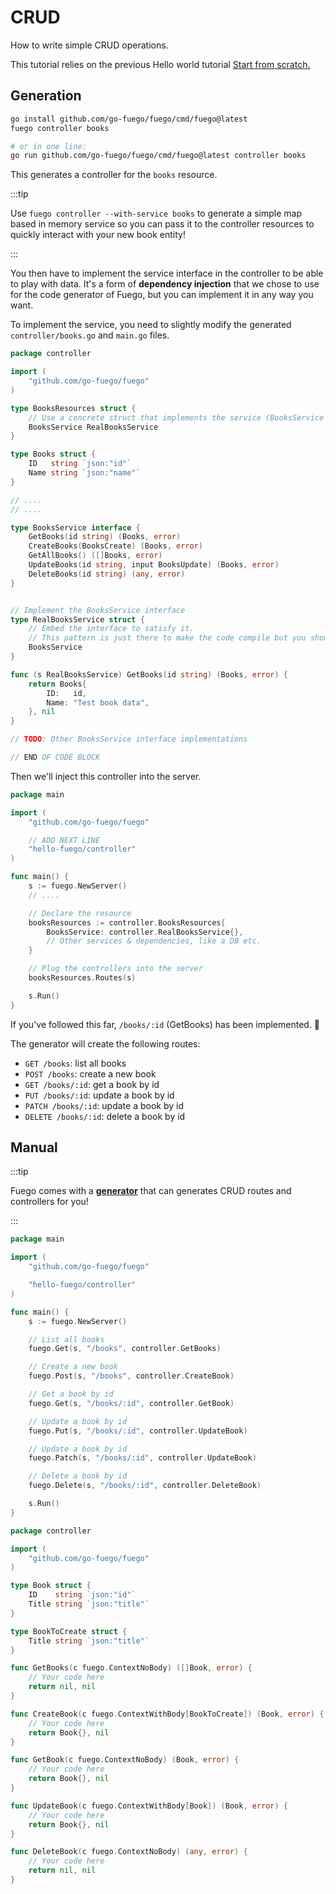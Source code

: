 # CRUD

How to write simple CRUD operations.

This tutorial relies on the previous Hello world tutorial [Start from scratch.](/docs/tutorials/hello-world#start-from-scratch)

## Generation

```bash
go install github.com/go-fuego/fuego/cmd/fuego@latest
fuego controller books

# or in one line:
go run github.com/go-fuego/fuego/cmd/fuego@latest controller books
```

This generates a controller for the `books` resource.

:::tip

Use `fuego controller --with-service books` to generate a simple map based in memory service so you can pass it to the controller resources to quickly interact with your new book entity!

:::

You then have to implement the service interface in the controller to be able
to play with data. It's a form of **dependency injection** that we chose to use
for the code generator of Fuego, but you can implement it in any way you want.

To implement the service, you need to slightly modify the
generated `controller/books.go` and `main.go` files.

```go title="controller/books.go" {8-9,28-42} showLineNumbers
package controller

import (
	"github.com/go-fuego/fuego"
)

type BooksResources struct {
	// Use a concrete struct that implements the service (BooksService -> RealBooksService)
	BooksService RealBooksService
}

type Books struct {
	ID   string `json:"id"`
	Name string `json:"name"`
}

// ....
// ....

type BooksService interface {
	GetBooks(id string) (Books, error)
	CreateBooks(BooksCreate) (Books, error)
	GetAllBooks() ([]Books, error)
	UpdateBooks(id string, input BooksUpdate) (Books, error)
	DeleteBooks(id string) (any, error)
}


// Implement the BooksService interface
type RealBooksService struct {
	// Embed the interface to satisfy it.
	// This pattern is just there to make the code compile but you should implement all methods.
	BooksService
}

func (s RealBooksService) GetBooks(id string) (Books, error) {
	return Books{
		ID:   id,
		Name: "Test book data",
	}, nil
}

// TODO: Other BooksService interface implementations

// END OF CODE BLOCK
```

Then we'll inject this controller into the server.

```go title="main.go" {6-7,14-21}
package main

import (
	"github.com/go-fuego/fuego"

	// ADD NEXT LINE
	"hello-fuego/controller"
)

func main() {
	s := fuego.NewServer()
	// ....

	// Declare the resource
	booksResources := controller.BooksResources{
		BooksService: controller.RealBooksService{},
		// Other services & dependencies, like a DB etc.
	}

	// Plug the controllers into the server
	booksResources.Routes(s)

	s.Run()
}
```

If you've followed this far, `/books/:id` (GetBooks) has been implemented. 🥳

The generator will create the following routes:

- `GET /books`: list all books
- `POST /books`: create a new book
- `GET /books/:id`: get a book by id
- `PUT /books/:id`: update a book by id
- `PATCH /books/:id`: update a book by id
- `DELETE /books/:id`: delete a book by id

## Manual

:::tip

Fuego comes with a [**generator**](#generation)
that can generates CRUD routes and controllers for you!

:::

```go title="main.go"
package main

import (
	"github.com/go-fuego/fuego"

	"hello-fuego/controller"
)

func main() {
	s := fuego.NewServer()

	// List all books
	fuego.Get(s, "/books", controller.GetBooks)

	// Create a new book
	fuego.Post(s, "/books", controller.CreateBook)

	// Get a book by id
	fuego.Get(s, "/books/:id", controller.GetBook)

	// Update a book by id
	fuego.Put(s, "/books/:id", controller.UpdateBook)

	// Update a book by id
	fuego.Patch(s, "/books/:id", controller.UpdateBook)

	// Delete a book by id
	fuego.Delete(s, "/books/:id", controller.DeleteBook)

	s.Run()
}
```

```go title="controller/books.go"
package controller

import (
	"github.com/go-fuego/fuego"
)

type Book struct {
	ID    string `json:"id"`
	Title string `json:"title"`
}

type BookToCreate struct {
	Title string `json:"title"`
}

func GetBooks(c fuego.ContextNoBody) ([]Book, error) {
	// Your code here
	return nil, nil
}

func CreateBook(c fuego.ContextWithBody[BookToCreate]) (Book, error) {
	// Your code here
	return Book{}, nil
}

func GetBook(c fuego.ContextNoBody) (Book, error) {
	// Your code here
	return Book{}, nil
}

func UpdateBook(c fuego.ContextWithBody[Book]) (Book, error) {
	// Your code here
	return Book{}, nil
}

func DeleteBook(c fuego.ContextNoBody) (any, error) {
	// Your code here
	return nil, nil
}
```
